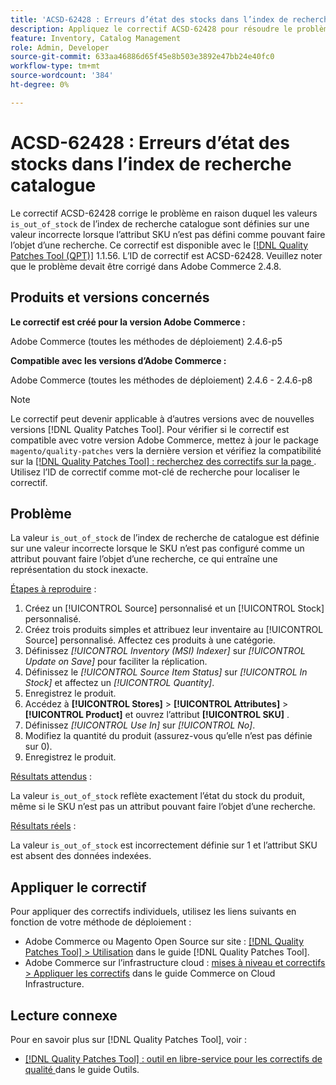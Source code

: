 ```yaml
---
title: 'ACSD-62428 : Erreurs d’état des stocks dans l’index de recherche catalogue'
description: Appliquez le correctif ACSD-62428 pour résoudre le problème en raison duquel la valeur "is_out_of_stock" dans l’index de recherche catalogue est incorrectement définie lorsque le SKU n’est pas un attribut pouvant faire l’objet d’une recherche.
feature: Inventory, Catalog Management
role: Admin, Developer
source-git-commit: 633aa46886d65f45e8b503e3892e47bb24e40fc0
workflow-type: tm+mt
source-wordcount: '384'
ht-degree: 0%

---
```


# ACSD-62428 : Erreurs d’état des stocks dans l’index de recherche catalogue

Le correctif ACSD-62428 corrige le problème en raison duquel les valeurs `is_out_of_stock` de l’index de recherche catalogue sont définies sur une valeur incorrecte lorsque l’attribut SKU n’est pas défini comme pouvant faire l’objet d’une recherche. Ce correctif est disponible avec le [[!DNL Quality Patches Tool (QPT)]](/help/tools/quality-patches-tool/quality-patches-tool-to-self-serve-quality-patches.md) 1.1.56. L’ID de correctif est ACSD-62428. Veuillez noter que le problème devait être corrigé dans Adobe Commerce 2.4.8.

## Produits et versions concernés

**Le correctif est créé pour la version Adobe Commerce :**

Adobe Commerce (toutes les méthodes de déploiement) 2.4.6-p5

**Compatible avec les versions d’Adobe Commerce :**

Adobe Commerce (toutes les méthodes de déploiement) 2.4.6 - 2.4.6-p8

>[!NOTE]
>
>Le correctif peut devenir applicable à d’autres versions avec de nouvelles versions [!DNL Quality Patches Tool]. Pour vérifier si le correctif est compatible avec votre version Adobe Commerce, mettez à jour le package `magento/quality-patches` vers la dernière version et vérifiez la compatibilité sur la [[!DNL Quality Patches Tool] : recherchez des correctifs sur la page ](https://experienceleague.adobe.com/tools/commerce-quality-patches/index.html?lang=fr). Utilisez l’ID de correctif comme mot-clé de recherche pour localiser le correctif.

## Problème

La valeur `is_out_of_stock` de l’index de recherche de catalogue est définie sur une valeur incorrecte lorsque le SKU n’est pas configuré comme un attribut pouvant faire l’objet d’une recherche, ce qui entraîne une représentation du stock inexacte.

<u>Étapes à reproduire</u> :

1. Créez un [!UICONTROL Source] personnalisé et un [!UICONTROL Stock] personnalisé.
1. Créez trois produits simples et attribuez leur inventaire au [!UICONTROL Source] personnalisé. Affectez ces produits à une catégorie.
1. Définissez *[!UICONTROL Inventory (MSI) Indexer]* sur *[!UICONTROL Update on Save]* pour faciliter la réplication.
1. Définissez le *[!UICONTROL Source Item Status]* sur *[!UICONTROL In Stock]* et affectez un *[!UICONTROL Quantity]*.
1. Enregistrez le produit.
1. Accédez à **[!UICONTROL Stores]** > **[!UICONTROL Attributes]** > **[!UICONTROL Product]** et ouvrez l’attribut **[!UICONTROL SKU]** .
1. Définissez *[!UICONTROL Use In]* sur *[!UICONTROL No]*.
1. Modifiez la quantité du produit (assurez-vous qu’elle n’est pas définie sur 0).
1. Enregistrez le produit.

<u>Résultats attendus</u> :

La valeur `is_out_of_stock` reflète exactement l’état du stock du produit, même si le SKU n’est pas un attribut pouvant faire l’objet d’une recherche.

<u>Résultats réels</u> :

La valeur `is_out_of_stock` est incorrectement définie sur 1 et l’attribut SKU est absent des données indexées.

## Appliquer le correctif

Pour appliquer des correctifs individuels, utilisez les liens suivants en fonction de votre méthode de déploiement :

* Adobe Commerce ou Magento Open Source sur site : [[!DNL Quality Patches Tool] > Utilisation](/help/tools/quality-patches-tool/usage.md) dans le guide [!DNL Quality Patches Tool].
* Adobe Commerce sur l’infrastructure cloud : [mises à niveau et correctifs > Appliquer les correctifs](https://experienceleague.adobe.com/docs/commerce-cloud-service/user-guide/develop/upgrade/apply-patches.html?lang=fr) dans le guide Commerce on Cloud Infrastructure.

## Lecture connexe

Pour en savoir plus sur [!DNL Quality Patches Tool], voir :

* [[!DNL Quality Patches Tool] : outil en libre-service pour les correctifs de qualité ](/help/tools/quality-patches-tool/quality-patches-tool-to-self-serve-quality-patches.md) dans le guide Outils.
